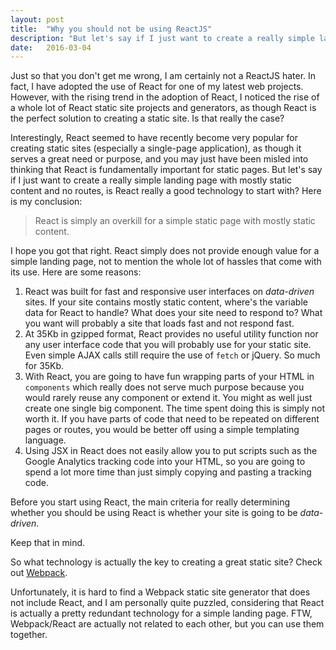 ```yaml
---
layout: post
title:  "Why you should not be using ReactJS"
description: "But let's say if I just want to create a really simple landing page with mostly static content and no routes, is React really a good technology to start with? Here is my conclusion: React is simply an overkill for a simple static page with mostly static content."
date:   2016-03-04
---
```


<p class="intro"><span class="dropcap">J</span>ust so that you don't get me wrong, I am certainly not a ReactJS hater. In fact, I have adopted the use of React for one of my latest web projects. However, with the rising trend in the adoption of React, I noticed the rise of a whole lot of React static site projects and generators, as though React is the perfect solution to creating a static site. Is that really the case?</p>

Interestingly, React seemed to have recently become very popular for creating static sites (especially a single-page application), as though it serves a great need or purpose, and you may just have been misled into thinking that React is fundamentally important for static pages. But let's say if I just want to create a really simple landing page with mostly static content and no routes, is React really a good technology to start with? Here is my conclusion:

> React is simply an overkill for a simple static page with mostly static content.

I hope you got that right. React simply does not provide enough value for a simple landing page, not to mention the whole lot of hassles that come with its use. Here are some reasons:

1. React was built for fast and responsive user interfaces on *data-driven* sites. If your site contains mostly static content, where's the variable data for React to handle? What does your site need to respond to? What you want will probably a site that loads fast and not respond fast.
2. At 35Kb in gzipped format, React provides no useful utility function nor any user interface code that you will probably use for your static site. Even simple AJAX calls still require the use of `fetch` or jQuery. So much for 35Kb.
3. With React, you are going to have fun wrapping parts of your HTML in `components` which really does not serve much purpose because you would rarely reuse any component or extend it. You might as well just create one single big component. The time spent doing this is simply not worth it. If you have parts of code that need to be repeated on different pages or routes, you would be better off using a simple templating language.
4. Using JSX in React does not easily allow you to put scripts such as the Google Analytics tracking code into your HTML, so you are going to spend a lot more time than just simply copying and pasting a tracking code.

Before you start using React, the main criteria for really determining whether you should be using React is whether your site is going to be *data-driven*.

Keep that in mind.

So what technology is actually the key to creating a great static site? Check out [Webpack](http://webpack.github.io/).

Unfortunately, it is hard to find a Webpack static site generator that does not include React, and I am personally quite puzzled, considering that React is actually a pretty redundant technology for a simple landing page. FTW, Webpack/React are actually not related to each other, but you can use them together.